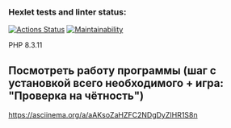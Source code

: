 ### Hexlet tests and linter status:
[![Actions Status](https://github.com/Zickerman/php-project-lvl1/actions/workflows/hexlet-check.yml/badge.svg)](https://github.com/Zickerman/php-project-lvl1/actions)
[![Maintainability](https://api.codeclimate.com/v1/badges/6dbb997aff6a327452d3/maintainability)](https://codeclimate.com/github/Zickerman/php-project-lvl1/maintainability)

PHP 8.3.11

## Посмотреть работу программы (шаг с установкой всего необходимого + игра: "Проверка на чётность")
https://asciinema.org/a/aAKsoZaHZFC2NDgDyZIHR1S8n